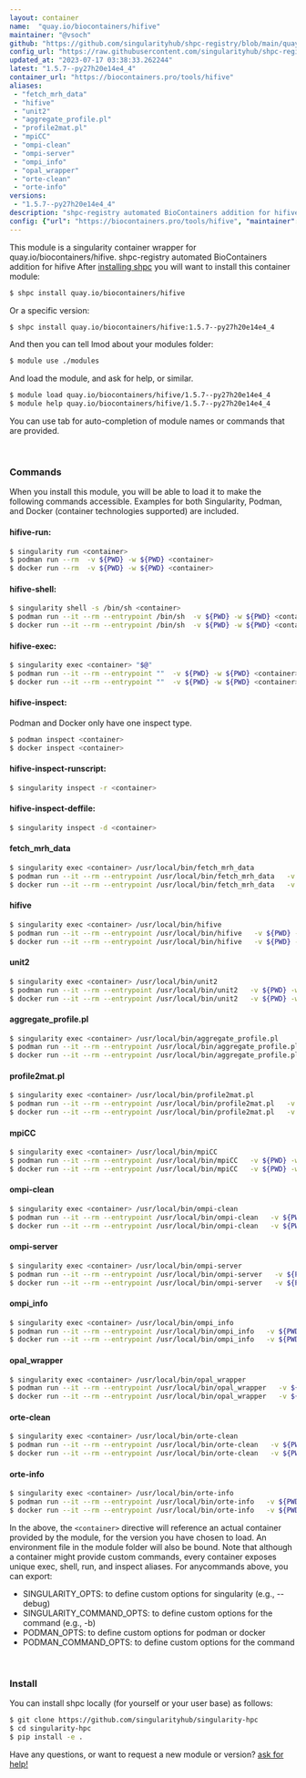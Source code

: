 ```yaml
---
layout: container
name:  "quay.io/biocontainers/hifive"
maintainer: "@vsoch"
github: "https://github.com/singularityhub/shpc-registry/blob/main/quay.io/biocontainers/hifive/container.yaml"
config_url: "https://raw.githubusercontent.com/singularityhub/shpc-registry/main/quay.io/biocontainers/hifive/container.yaml"
updated_at: "2023-07-17 03:38:33.262244"
latest: "1.5.7--py27h20e14e4_4"
container_url: "https://biocontainers.pro/tools/hifive"
aliases:
 - "fetch_mrh_data"
 - "hifive"
 - "unit2"
 - "aggregate_profile.pl"
 - "profile2mat.pl"
 - "mpiCC"
 - "ompi-clean"
 - "ompi-server"
 - "ompi_info"
 - "opal_wrapper"
 - "orte-clean"
 - "orte-info"
versions:
 - "1.5.7--py27h20e14e4_4"
description: "shpc-registry automated BioContainers addition for hifive"
config: {"url": "https://biocontainers.pro/tools/hifive", "maintainer": "@vsoch", "description": "shpc-registry automated BioContainers addition for hifive", "latest": {"1.5.7--py27h20e14e4_4": "sha256:82318eb1c9364828ce4e187f2f442edbfeaa7e2d8e6ca9a4eef94208094ad0e4"}, "tags": {"1.5.7--py27h20e14e4_4": "sha256:82318eb1c9364828ce4e187f2f442edbfeaa7e2d8e6ca9a4eef94208094ad0e4"}, "docker": "quay.io/biocontainers/hifive", "aliases": {"fetch_mrh_data": "/usr/local/bin/fetch_mrh_data", "hifive": "/usr/local/bin/hifive", "unit2": "/usr/local/bin/unit2", "aggregate_profile.pl": "/usr/local/bin/aggregate_profile.pl", "profile2mat.pl": "/usr/local/bin/profile2mat.pl", "mpiCC": "/usr/local/bin/mpiCC", "ompi-clean": "/usr/local/bin/ompi-clean", "ompi-server": "/usr/local/bin/ompi-server", "ompi_info": "/usr/local/bin/ompi_info", "opal_wrapper": "/usr/local/bin/opal_wrapper", "orte-clean": "/usr/local/bin/orte-clean", "orte-info": "/usr/local/bin/orte-info"}}
---
```


This module is a singularity container wrapper for quay.io/biocontainers/hifive.
shpc-registry automated BioContainers addition for hifive
After [installing shpc](#install) you will want to install this container module:


```bash
$ shpc install quay.io/biocontainers/hifive
```

Or a specific version:

```bash
$ shpc install quay.io/biocontainers/hifive:1.5.7--py27h20e14e4_4
```

And then you can tell lmod about your modules folder:

```bash
$ module use ./modules
```

And load the module, and ask for help, or similar.

```bash
$ module load quay.io/biocontainers/hifive/1.5.7--py27h20e14e4_4
$ module help quay.io/biocontainers/hifive/1.5.7--py27h20e14e4_4
```

You can use tab for auto-completion of module names or commands that are provided.

<br>

### Commands

When you install this module, you will be able to load it to make the following commands accessible.
Examples for both Singularity, Podman, and Docker (container technologies supported) are included.

#### hifive-run:

```bash
$ singularity run <container>
$ podman run --rm  -v ${PWD} -w ${PWD} <container>
$ docker run --rm  -v ${PWD} -w ${PWD} <container>
```

#### hifive-shell:

```bash
$ singularity shell -s /bin/sh <container>
$ podman run --it --rm --entrypoint /bin/sh  -v ${PWD} -w ${PWD} <container>
$ docker run --it --rm --entrypoint /bin/sh  -v ${PWD} -w ${PWD} <container>
```

#### hifive-exec:

```bash
$ singularity exec <container> "$@"
$ podman run --it --rm --entrypoint ""  -v ${PWD} -w ${PWD} <container> "$@"
$ docker run --it --rm --entrypoint ""  -v ${PWD} -w ${PWD} <container> "$@"
```

#### hifive-inspect:

Podman and Docker only have one inspect type.

```bash
$ podman inspect <container>
$ docker inspect <container>
```

#### hifive-inspect-runscript:

```bash
$ singularity inspect -r <container>
```

#### hifive-inspect-deffile:

```bash
$ singularity inspect -d <container>
```


#### fetch_mrh_data

```bash
$ singularity exec <container> /usr/local/bin/fetch_mrh_data
$ podman run --it --rm --entrypoint /usr/local/bin/fetch_mrh_data   -v ${PWD} -w ${PWD} <container> -c " $@"
$ docker run --it --rm --entrypoint /usr/local/bin/fetch_mrh_data   -v ${PWD} -w ${PWD} <container> -c " $@"
```


#### hifive

```bash
$ singularity exec <container> /usr/local/bin/hifive
$ podman run --it --rm --entrypoint /usr/local/bin/hifive   -v ${PWD} -w ${PWD} <container> -c " $@"
$ docker run --it --rm --entrypoint /usr/local/bin/hifive   -v ${PWD} -w ${PWD} <container> -c " $@"
```


#### unit2

```bash
$ singularity exec <container> /usr/local/bin/unit2
$ podman run --it --rm --entrypoint /usr/local/bin/unit2   -v ${PWD} -w ${PWD} <container> -c " $@"
$ docker run --it --rm --entrypoint /usr/local/bin/unit2   -v ${PWD} -w ${PWD} <container> -c " $@"
```


#### aggregate_profile.pl

```bash
$ singularity exec <container> /usr/local/bin/aggregate_profile.pl
$ podman run --it --rm --entrypoint /usr/local/bin/aggregate_profile.pl   -v ${PWD} -w ${PWD} <container> -c " $@"
$ docker run --it --rm --entrypoint /usr/local/bin/aggregate_profile.pl   -v ${PWD} -w ${PWD} <container> -c " $@"
```


#### profile2mat.pl

```bash
$ singularity exec <container> /usr/local/bin/profile2mat.pl
$ podman run --it --rm --entrypoint /usr/local/bin/profile2mat.pl   -v ${PWD} -w ${PWD} <container> -c " $@"
$ docker run --it --rm --entrypoint /usr/local/bin/profile2mat.pl   -v ${PWD} -w ${PWD} <container> -c " $@"
```


#### mpiCC

```bash
$ singularity exec <container> /usr/local/bin/mpiCC
$ podman run --it --rm --entrypoint /usr/local/bin/mpiCC   -v ${PWD} -w ${PWD} <container> -c " $@"
$ docker run --it --rm --entrypoint /usr/local/bin/mpiCC   -v ${PWD} -w ${PWD} <container> -c " $@"
```


#### ompi-clean

```bash
$ singularity exec <container> /usr/local/bin/ompi-clean
$ podman run --it --rm --entrypoint /usr/local/bin/ompi-clean   -v ${PWD} -w ${PWD} <container> -c " $@"
$ docker run --it --rm --entrypoint /usr/local/bin/ompi-clean   -v ${PWD} -w ${PWD} <container> -c " $@"
```


#### ompi-server

```bash
$ singularity exec <container> /usr/local/bin/ompi-server
$ podman run --it --rm --entrypoint /usr/local/bin/ompi-server   -v ${PWD} -w ${PWD} <container> -c " $@"
$ docker run --it --rm --entrypoint /usr/local/bin/ompi-server   -v ${PWD} -w ${PWD} <container> -c " $@"
```


#### ompi_info

```bash
$ singularity exec <container> /usr/local/bin/ompi_info
$ podman run --it --rm --entrypoint /usr/local/bin/ompi_info   -v ${PWD} -w ${PWD} <container> -c " $@"
$ docker run --it --rm --entrypoint /usr/local/bin/ompi_info   -v ${PWD} -w ${PWD} <container> -c " $@"
```


#### opal_wrapper

```bash
$ singularity exec <container> /usr/local/bin/opal_wrapper
$ podman run --it --rm --entrypoint /usr/local/bin/opal_wrapper   -v ${PWD} -w ${PWD} <container> -c " $@"
$ docker run --it --rm --entrypoint /usr/local/bin/opal_wrapper   -v ${PWD} -w ${PWD} <container> -c " $@"
```


#### orte-clean

```bash
$ singularity exec <container> /usr/local/bin/orte-clean
$ podman run --it --rm --entrypoint /usr/local/bin/orte-clean   -v ${PWD} -w ${PWD} <container> -c " $@"
$ docker run --it --rm --entrypoint /usr/local/bin/orte-clean   -v ${PWD} -w ${PWD} <container> -c " $@"
```


#### orte-info

```bash
$ singularity exec <container> /usr/local/bin/orte-info
$ podman run --it --rm --entrypoint /usr/local/bin/orte-info   -v ${PWD} -w ${PWD} <container> -c " $@"
$ docker run --it --rm --entrypoint /usr/local/bin/orte-info   -v ${PWD} -w ${PWD} <container> -c " $@"
```



In the above, the `<container>` directive will reference an actual container provided
by the module, for the version you have chosen to load. An environment file in the
module folder will also be bound. Note that although a container
might provide custom commands, every container exposes unique exec, shell, run, and
inspect aliases. For anycommands above, you can export:

 - SINGULARITY_OPTS: to define custom options for singularity (e.g., --debug)
 - SINGULARITY_COMMAND_OPTS: to define custom options for the command (e.g., -b)
 - PODMAN_OPTS: to define custom options for podman or docker
 - PODMAN_COMMAND_OPTS: to define custom options for the command

<br>

### Install

You can install shpc locally (for yourself or your user base) as follows:

```bash
$ git clone https://github.com/singularityhub/singularity-hpc
$ cd singularity-hpc
$ pip install -e .
```

Have any questions, or want to request a new module or version? [ask for help!](https://github.com/singularityhub/singularity-hpc/issues)